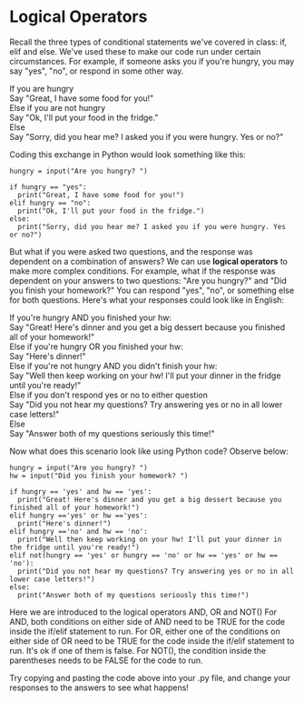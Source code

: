 # Logical Operators

Recall the three types of conditional statements we've covered in class: if, elif and else. We've used these to make our code run under certain circumstances. For example, if someone asks you if you're hungry, you may say "yes", "no", or respond in some other way.

If you are hungry  
  Say "Great, I have some food for you!"  
Else if you are not hungry  
  Say "Ok, I'll put your food in the fridge."  
Else  
  Say "Sorry, did you hear me? I asked you if you were hungry. Yes or no?"  
  
Coding this exchange in Python would look something like this:

```
hungry = input("Are you hungry? ")

if hungry == "yes":
  print("Great, I have some food for you!")
elif hungry == "no":
  print("Ok, I'll put your food in the fridge.")
else:
  print("Sorry, did you hear me? I asked you if you were hungry. Yes or no?")
```

But what if you were asked two questions, and the response was dependent on a combination of answers? We can use **logical operators** to make more complex conditions. For example, what if the response was dependent on your answers to two questions: "Are you hungry?" and "Did you finish your homework?" You can respond "yes", "no", or something else for both questions. Here's what your responses could look like in English:

If you're hungry AND you finished your hw:  
  Say "Great! Here's dinner and you get a big dessert because you finished all of your homework!"  
Else if you're hungry OR you finished your hw:  
  Say "Here's dinner!"  
Else if you're not hungry AND you didn't finish your hw:  
  Say "Well then keep working on your hw! I'll put your dinner in the fridge until you're ready!"  
Else if you don't respond yes or no to either question  
  Say "Did you not hear my questions? Try answering yes or no in all lower case letters!"  
Else  
  Say "Answer both of my questions seriously this time!"  

Now what does this scenario look like using Python code? Observe below:
```
hungry = input("Are you hungry? ")
hw = input("Did you finish your homework? ")

if hungry == 'yes' and hw == 'yes':
  print("Great! Here's dinner and you get a big dessert because you finished all of your homework!")
elif hungry =='yes' or hw =='yes':
  print("Here's dinner!")
elif hungry =='no' and hw == 'no':
  print("Well then keep working on your hw! I'll put your dinner in the fridge until you're ready!")
elif not(hungry == 'yes' or hungry == 'no' or hw == 'yes' or hw == 'no'):
  print("Did you not hear my questions? Try answering yes or no in all lower case letters!")
else:
  print("Answer both of my questions seriously this time!")
```
Here we are introduced to the logical operators AND, OR and NOT()
For AND, both conditions on either side of AND need to be TRUE for the code inside the if/elif statement to run.
For OR, either one of the conditions on either side of OR need to be TRUE for the code inside the if/elif statement to run. It's ok if one of them is false.
For NOT(), the condition inside the parentheses needs to be FALSE for the code to run.

Try copying and pasting the code above into your .py file, and change your responses to the answers to see what happens!
